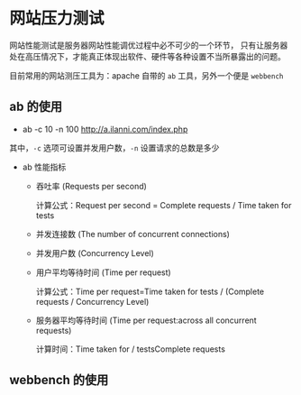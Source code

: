 # 网站压力测试

网站性能测试是服务器网站性能调优过程中必不可少的一个环节，
只有让服务器处在高压情况下，才能真正体现出软件、硬件等各种设置不当所暴露出的问题。

目前常用的网站测压工具为：apache 自带的 `ab` 工具，另外一个便是 `webbench`

## ab 的使用

- ab -c 10 -n 100 http://a.ilanni.com/index.php

其中，`-c` 选项可设置并发用户数，`-n` 设置请求的总数是多少

- ab 性能指标
  - 吞吐率 (Requests per second)
    
    计算公式：Request per second = Complete requests / Time taken for tests
  - 并发连接数 (The number of concurrent connections)
  - 并发用户数 (Concurrency Level)
  - 用户平均等待时间 (Time per request)
    
    计算公式：Time per request=Time taken for tests / (Complete requests / Concurrency Level)
  - 服务器平均等待时间 (Time per request:across all concurrent requests)
    
    计算时间：Time taken for / testsComplete requests

## webbench 的使用
